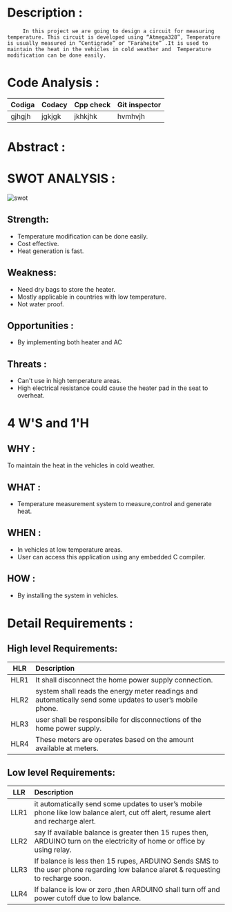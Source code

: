 # Description :
         
         In this project we are going to design a circuit for measuring temperature. This circuit is developed using “Atmega328”, Temperature is usually measured in “Centigrade” or “Faraheite” .It is used to maintain the heat in the vehicles in cold weather and  Temperature modification can be done easily.
 
# Code Analysis :
|       Codiga     |          Codacy             |       Cpp check       |       Git inspector    |
|-------------------------------|:------------------------------------------|:------------------------------------------------|:-------------------------------|
|gjhgjh  |   jgkjgk |jkhkjhk|hvmhvjh|gjgjhgj|
 
 
 # Abstract :
 


                   
# SWOT ANALYSIS :

![swot](https://user-images.githubusercontent.com/98826329/156692082-ebe1ad15-f109-49b5-af80-bb01a1389404.jpg)

 ## Strength:
 
* Temperature modification can be done easily.
* Cost effective.
* Heat generation is fast.


 ##   Weakness:
 * Need dry bags to store the heater.
* Mostly applicable in countries with low temperature.
* Not water proof.
  
 ## Opportunities :
 * By implementing both heater and AC
  
 ## Threats :
 * Can't use in high temperature areas.
* High electrical resistance could cause the heater pad in the seat to overheat.
 
 # 4 W'S and 1'H 
## WHY :
To maintain the heat in the vehicles in cold weather.
 ## WHAT : 
* Temperature measurement system to measure,control and generate heat.
## WHEN :
* In vehicles at low temperature areas.
* User can  access this application using any embedded C compiler.

## HOW : 
* By installing the system in vehicles.

# Detail Requirements :

## High level Requirements:
 |    HLR                        |              Description                  |  
 |-------------------------------|:------------------------------------------|
 |  HLR1                         | It shall disconnect the home power supply connection.  |
 | HLR2                          | system shall reads the energy meter readings and  automatically send some updates to user’s mobile phone.|
 | HLR3                          | user shall be responsibile for disconnections of the home power supply.|
 | HLR4                           | These meters are operates based on the amount available at meters.|
 
## Low level Requirements:
|    LLR       |              Description                  |
|-------------------------------|:------------------------------------------|
| LLR1 | it automatically send some updates to user’s mobile phone like low balance alert, cut off alert, resume alert and recharge alert. |
| LLR2 | say If available balance is greater then 15 rupes then, ARDUINO turn on the electricity of home or office by using relay.|
| LLR3 | If balance is less then 15 rupes, ARDUINO Sends SMS to the user phone regarding low balance alaret & requesting to recharge soon.  |
| LLR4 | If balance is low or zero ,then ARDUINO shall turn off and power cutoff due to low balance.|


